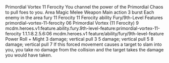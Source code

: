 <ability>
  <name>Primordial Vortex</name>
  <cost>11 Ferocity</cost>
  <flavor>You channel the power of the Primordial Chaos to pull foes to you.</flavor>
  <keywords>
    <keyword>Area</keyword>
    <keyword>Magic</keyword>
    <keyword>Melee</keyword>
    <keyword>Weapon</keyword>
  </keywords>
  <type>Main action</type>
  <distance>3 burst</distance>
  <target>Each enemy in the area</target>
  <metadata>
    <class>fury</class>
    <cost>11 Ferocity</cost>
    <cost_amount>11</cost_amount>
    <cost_resource>Ferocity</cost_resource>
    <feature_type>ability</feature_type>
    <file_dpath>Fury/9th-Level Features</file_dpath>
    <item_id>primordial-vortex-11-ferocity</item_id>
    <item_index>06</item_index>
    <item_name>Primordial Vortex (11 Ferocity)</item_name>
    <level>9</level>
    <scc>mcdm.heroes.v1:feature.ability.fury.9th-level-feature:primordial-vortex-11-ferocity</scc>
    <scdc>1.1.1:8.2.5.6:06</scdc>
    <source>mcdm.heroes.v1</source>
    <type>feature/ability/fury/9th-level-feature</type>
  </metadata>
  <effects>
    <effect type="roll">
      <roll>Power Roll + Might</roll>
      <t1>3 damage; vertical pull 3</t1>
      <t2>5 damage; vertical pull 5</t2>
      <t3>8 damage; vertical pull 7</t3>
    </effect>
    <effect type="mundane">If this forced movement causes a target to slam into you, you take no damage from the collision and the target takes the damage you would have taken.</effect>
  </effects>
</ability>
